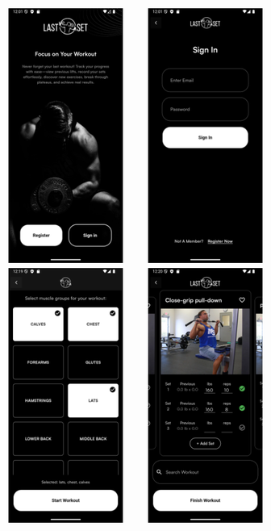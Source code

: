 <div style="display: flex; justify-content: space-between;">
    <img src="assets/images/first_page.png" alt="First Page" title="First Page" width="45%" />
    <img src="assets/images/signin.png" alt="Sign In Page" title="Sign In Page" width="45%" />
</div>

<div style="display: flex; justify-content: space-between; margin-top: 10px;">
    <img src="assets/images/select.png" alt="Custom Workout Page" title="Custom Workout Page" width="45%" />
    <img src="assets/images/workout.png" alt="Workout Page" title="Workout Page" width="45%" />
</div>
